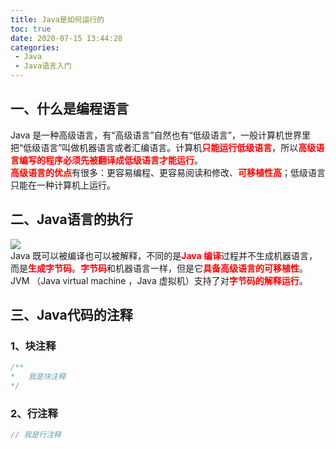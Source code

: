 ```yaml
---
title: Java是如何运行的
toc: true
date: 2020-07-15 13:44:28
categories: 
 - Java
 - Java语言入门
---
```

<meta name="referrer" content="no-referrer"/>

## 一、什么是编程语言
Java 是一种高级语言，有“高级语言”自然也有“低级语言”，一般计算机世界里把“低级语言”叫做机器语言或者汇编语言。计算机<font color=red>**只能运行低级语言**</font>，所以<font color=red>**高级语言编写的程序必须先被翻译成低级语言才能运行**</font>。<br /><font color=red>**高级语言的优点**</font>有很多：更容易编程、更容易阅读和修改、<font color=red>**可移植性高**</font>；低级语言只能在一种计算机上运行。

## 二、Java语言的执行
![](https://cdn.nlark.com/yuque/0/2020/svg/437282/1594785283558-6833f28a-67d6-40f9-b2ab-54ab51ae1885.svg#align=left&display=inline&height=98&margin=%5Bobject%20Object%5D&originHeight=98&originWidth=765&size=0&status=done&style=none&width=765)<br />Java 既可以被编译也可以被解释，不同的是<font color=red>**Java 编译**</font>过程并不生成机器语言，而是<font color=red>**生成字节码**</font>。<font color=red>**字节码**</font>和机器语言一样，但是它<font color=red>**具备高级语言的可移植性**</font>。JVM （Java virtual machine ，Java 虚拟机）支持了对<font color=red>**字节码的解释运行**</font>。

## 三、Java代码的注释

### 1、块注释
```java
/**
* 	我是块注释
*/
```

### 2、行注释
```java
// 我是行注释
```

